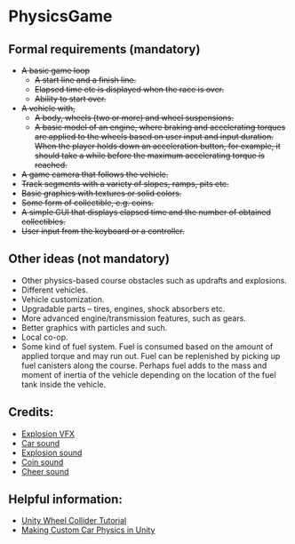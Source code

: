 # PhysicsGame

## Formal requirements (mandatory)
- ~~A basic game loop~~
    - ~~A start line and a finish line.~~
    - ~~Elapsed time etc is displayed when the race is over.~~
    - ~~Ability to start over.~~
- ~~A vehicle with,~~
    - ~~A body, wheels (two or more) and wheel suspensions.~~
    - ~~A basic model of an engine, where braking and accelerating torques are applied to the wheels based on user input and input duration. When the player holds down an acceleration button, for example, it should take a while before the maximum accelerating torque is reached.~~
- ~~A game camera that follows the vehicle.~~
- ~~Track segments with a variety of slopes, ramps, pits etc.~~
- ~~Basic graphics with textures or solid colors.~~
- ~~Some form of collectible, e.g. coins.~~
- ~~A simple GUI that displays elapsed time and the number of obtained collectibles.~~
- ~~User input from the keyboard or a controller.~~

## Other ideas (not mandatory)
- Other physics-based course obstacles such as updrafts and explosions.
- Different vehicles.
- Vehicle customization.
- Upgradable parts – tires, engines, shock absorbers etc.
- More advanced engine/transmission features, such as gears.
- Better graphics with particles and such.
- Local co-op.
- Some kind of fuel system. Fuel is consumed based on the amount of applied torque and may run out. Fuel can be replenished by picking up fuel canisters along the course. Perhaps fuel adds to the mass and moment of inertia of the vehicle depending on the location of the fuel tank inside the vehicle.

## Credits:
- [Explosion VFX](https://assetstore.unity.com/packages/vfx/particles/fire-explosions/fire-explosion-vfx-48795)
- [Car sound](https://freesound.org/people/willybilly1984/sounds/345335/)
- [Explosion sound](https://freesound.org/people/sandyrb/sounds/95078/)
- [Coin sound](https://freesound.org/people/creek23/sounds/75235/)
- [Cheer sound](https://freesound.org/people/tim.kahn/sounds/337000/)

## Helpful information:
- [Unity Wheel Collider Tutorial](https://docs.unity3d.com/Manual/WheelColliderTutorial.html)
- [Making Custom Car Physics in Unity](https://youtu.be/CdPYlj5uZeI?si=C7lmihYFA4JFUSyO)